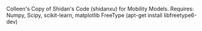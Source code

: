 Colleen's Copy of Shidan's Code (shidanxu) for Mobility Models. 
Requires: 
  Numpy, Scipy, scikit-learn, matplotlib
  FreeType (apt-get install libfreetype6-dev)
